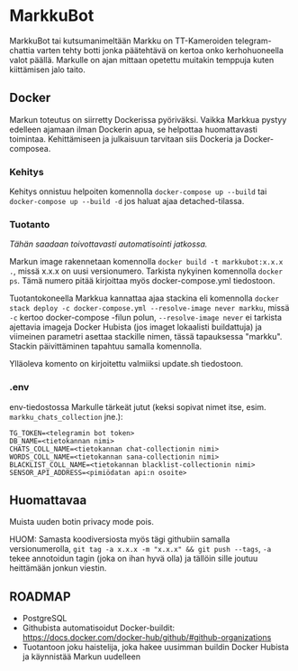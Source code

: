# MarkkuBot

MarkkuBot tai kutsumanimeltään Markku on TT-Kameroiden telegram-chattia varten tehty botti jonka päätehtävä on kertoa onko kerhohuoneella valot päällä. Markulle on ajan mittaan opetettu muitakin temppuja kuten kiittämisen jalo taito.

## Docker

Markun toteutus on siirretty Dockerissa pyöriväksi. Vaikka Markkua pystyy edelleen ajamaan ilman Dockerin apua, se helpottaa huomattavasti toimintaa. Kehittämiseen ja julkaisuun tarvitaan siis Dockeria ja Docker-composea.

### Kehitys

Kehitys onnistuu helpoiten komennolla `docker-compose up --build` tai `docker-compose up --build -d` jos haluat ajaa detached-tilassa. 

### Tuotanto

*Tähän saadaan toivottavasti automatisointi jatkossa.*

Markun image rakennetaan komennolla `docker build -t markkubot:x.x.x .`, missä x.x.x on uusi versionumero. Tarkista nykyinen komennolla `docker ps`. Tämä numero pitää kirjoittaa myös docker-compose.yml tiedostoon.

Tuotantokoneella Markkua kannattaa ajaa stackina eli komennolla
`docker stack deploy -c docker-compose.yml --resolve-image never markku`,
missä `-c` kertoo docker-compose -filun polun, `--resolve-image never` ei tarkista ajettavia imageja Docker Hubista (jos imaget lokaalisti buildattuja) ja viimeinen parametri asettaa stackille nimen, tässä tapauksessa "markku". Stackin päivittäminen tapahtuu samalla komennolla.

Ylläoleva komento on kirjoitettu valmiiksi update.sh tiedostoon. 

### .env

env-tiedostossa Markulle tärkeät jutut (keksi sopivat nimet itse, esim. `markku_chats_collection` jne.):

```
TG_TOKEN=<telegramin bot token>
DB_NAME=<tietokannan nimi>
CHATS_COLL_NAME=<tietokannan chat-collectionin nimi>
WORDS_COLL_NAME=<tietokannan sana-collectionin nimi>
BLACKLIST_COLL_NAME=<tietokannan blacklist-collectionin nimi>
SENSOR_API_ADDRESS=<pimiödatan api:n osoite>
```

## Huomattavaa

Muista uuden botin privacy mode pois.

HUOM: Samasta koodiversiosta myös tägi githubiin samalla versionumerolla, `git tag -a x.x.x -m "x.x.x" && git push --tags`, `-a` tekee annotoidun tagin (joka on ihan hyvä olla) ja tällöin sille joutuu heittämään jonkun viestin.

## ROADMAP

* PostgreSQL
* Githubista automatisoidut Docker-buildit: https://docs.docker.com/docker-hub/github/#github-organizations
* Tuotantoon joku haistelija, joka hakee uusimman buildin Docker Hubista ja käynnistää Markun uudelleen

